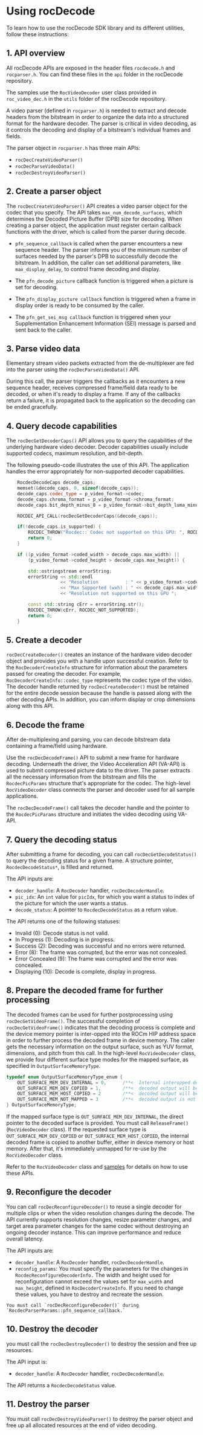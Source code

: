 # Using rocDecode

To learn how to use the rocDecode SDK library and its different utilities, follow these instructions:

## 1. API overview

All rocDecode APIs are exposed in the header files `rocdecode.h` and `rocparser.h`. You can find these
files in the `api` folder in the rocDecode repository.

The samples use the `RocVideoDecoder` user class provided in `roc_video_dec.h` in the `utils` folder of
the rocDecode repository.

A video parser (defined in `rocparser.h`) is needed to extract and decode headers from the bitstream
in order to organize the data into a structured format for the hardware decoder. The parser is
critical in video decoding, as it controls the decoding and display of a bitstream's individual frames
and fields.

The parser object in `rocparser.h` has three main APIs:

* `rocDecCreateVideoParser()`
* `rocDecParseVideoData()`
* `rocDecDestroyVideoParser()`

## 2. Create a parser object

The `rocDecCreateVideoParser()` API creates a video parser object for the codec that you specify. The
API takes `max_num_decode_surfaces`, which determines the Decoded Picture Buffer (DPB) size for
decoding. When creating a parser object, the application must register certain callback functions with
the driver, which is called from the parser during decode.

* `pfn_sequence_callback` is called when the parser encounters a new sequence header. The parser
  informs you of the minimum number of surfaces needed by the parser's DPB to successfully decode
  the bitstream. In addition, the caller can set additional parameters, like `max_display_delay`, to control
  frame decoding and display.

* The `pfn_decode_picture` callback function is triggered when a picture is set for decoding.

* The `pfn_display_picture callback` function is triggered when a frame in display order is ready to be
  consumed by the caller.

* The `pfn_get_sei_msg callback` function is triggered when your Supplementation Enhancement
  Information (SEI) message is parsed and sent back to the caller.

## 3. Parse video data

Elementary stream video packets extracted from the de-multiplexer are fed into the parser using the
`rocDecParseVideoData()` API.

During this call, the parser triggers the callbacks as it encounters a new sequence header, receives
compressed frame/field data ready to be decoded, or when it's ready to display a frame. If any of the
callbacks return a failure, it is propagated back to the application so the decoding can be ended
gracefully.

## 4. Query decode capabilities

The `rocDecGetDecoderCaps()` API allows you to query the capabilities of the underlying hardware
video decoder. Decoder capabilities usually include supported codecs, maximum resolution, and
bit-depth.

The following pseudo-code illustrates the use of this API. The application handles the error
appropriately for non-supported decoder capabilities.

```cpp
    RocdecDecodeCaps decode_caps;
    memset(&decode_caps, 0, sizeof(decode_caps));
    decode_caps.codec_type = p_video_format->codec;
    decode_caps.chroma_format = p_video_format->chroma_format;
    decode_caps.bit_depth_minus_8 = p_video_format->bit_depth_luma_minus8;

    ROCDEC_API_CALL(rocDecGetDecoderCaps(&decode_caps));

    if(!decode_caps.is_supported) {
        ROCDEC_THROW("Rocdec:: Codec not supported on this GPU: ", ROCDEC_NOT_SUPPORTED);
        return 0;
    }

    if ((p_video_format->coded_width > decode_caps.max_width) ||
        (p_video_format->coded_height > decode_caps.max_height)) {

        std::ostringstream errorString;
        errorString << std::endl
                    << "Resolution          : " << p_video_format->coded_width << "x" << p_video_format->coded_height << std::endl
                    << "Max Supported (wxh) : " << decode_caps.max_width << "x" << decode_caps.max_height << std::endl
                    << "Resolution not supported on this GPU ";

        const std::string cErr = errorString.str();
        ROCDEC_THROW(cErr, ROCDEC_NOT_SUPPORTED);
        return 0;
    }
```

## 5. Create a decoder

`rocDecCreateDecoder()` creates an instance of the hardware video decoder object and provides you
with a handle upon successful creation. Refer to the `RocDecoderCreateInfo` structure for information
about the parameters passed for creating the decoder. For example,
`RocDecoderCreateInfo::codec_type` represents the codec type of the video. The decoder handle
returned by `rocDecCreateDecoder()` must be retained for the entire decode session because the
handle is passed along with the other decoding APIs. In addition, you can inform display or crop
dimensions along with this API.

## 6. Decode the frame

After de-multiplexing and parsing, you can decode bitstream data containing a frame/field using
hardware.

Use the `rocDecDecodeFrame()` API to submit a new frame for hardware decoding. Underneath the
driver, the Video Acceleration API (VA-API) is used to submit compressed picture data to the driver.
The parser extracts all the necessary information from the bitstream and fills the `RocdecPicParams`
structure that's appropriate for the codec. The high-level `RocVideoDecoder` class connects the parser
and decoder used for all sample applications.

The `rocDecDecodeFrame()` call takes the decoder handle and the pointer to the `RocdecPicParams`
structure and initiates the video decoding using VA-API.

## 7. Query the decoding status

After submitting a frame for decoding, you can call `rocDecGetDecodeStatus()` to query the decoding
status for a given frame. A structure pointer, `RocdecDecodeStatus*`, is filled and returned.

The API inputs are:

* `decoder_handle`: A `RocDecoder` handler, `rocDecDecoderHandle`.
* `pic_idx`: An `int` value for `picIdx`, for which you want a status to index of the picture for which the user wants a status.
* `decode_status`: A pointer to `RocdecDecodeStatus` as a return value.

The API returns one of the following statuses:

* Invalid (0): Decode status is not valid.
* In Progress (1): Decoding is in progress.
* Success (2): Decoding was successful and no errors were returned.
* Error (8): The frame was corrupted, but the error was not concealed.
* Error Concealed (9): The frame was corrupted and the error was concealed.
* Displaying (10): Decode is complete, display in progress.

## 8. Prepare the decoded frame for further processing

The decoded frames can be used for further postprocessing using `rocDecGetVideoFrame()`. The
successful completion of `rocDecGetVideoFrame()` indicates that the decoding process is complete and
the device memory pointer is inter-opped into the ROCm HIP address space in order to further process
the decoded frame in device memory. The caller gets the necessary information on the output surface,
such as YUV format, dimensions, and pitch from this call. In the high-level `RocVideoDecoder` class, we
provide four different surface type modes for the mapped surface, as specified in
`OutputSurfaceMemoryType`.

```cpp
typedef enum OutputSurfaceMemoryType_enum {
    OUT_SURFACE_MEM_DEV_INTERNAL = 0,      /**<  Internal interopped decoded surface memory **/
    OUT_SURFACE_MEM_DEV_COPIED = 1,        /**<  decoded output will be copied to a separate device memory **/
    OUT_SURFACE_MEM_HOST_COPIED = 2        /**<  decoded output will be copied to a separate host memory **/
    OUT_SURFACE_MEM_NOT_MAPPED = 3         /**<  decoded output is not available (interop won't be used): useful for decode only performance app*/
} OutputSurfaceMemoryType;
```

If the mapped surface type is `OUT_SURFACE_MEM_DEV_INTERNAL`, the direct pointer to the decoded
surface is provided. You must call `ReleaseFrame()` (`RocVideoDecoder` class). If the requested surface
type is `OUT_SURFACE_MEM_DEV_COPIED` or `OUT_SURFACE_MEM_HOST_COPIED`, the internal
decoded frame is copied to another buffer, either in device memory or host memory. After that, it's
immediately unmapped for re-use by the `RocVideoDecoder` class.

Refer to the `RocVideoDecoder` class and
[samples](https://github.com/ROCm/rocDecode/tree/develop/samples) for details on how to use these
APIs.

## 9.  Reconfigure the decoder

You can call `rocDecReconfigureDecoder()` to reuse a single decoder for multiple clips or when the
video resolution changes during the decode. The API currently supports resolution changes, resize
parameter changes, and target area parameter changes for the same codec without destroying an
ongoing decoder instance. This can improve performance and reduce overall latency.

The API inputs are:

* `decoder_handle`: A `RocDecoder` handler, `rocDecDecoderHandle`.
* `reconfig_params`: You must specify the parameters for the changes in
  `RocdecReconfigureDecoderInfo.` The width and height used for reconfiguration cannot exceed the
  values set for `max_width` and `max_height`, defined in `RocDecoderCreateInfo`. If you need to
  change these values, you have to destroy and recreate the session.

```{note}
You must call `rocDecReconfigureDecoder()` during `RocdecParserParams::pfn_sequence_callback.`
```

## 10.  Destroy the decoder

you must call the `rocDecDestroyDecoder()` to destroy the session and free up resources.

The API input is:

* `decoder_handle`: A `RocDecoder` handler, `rocDecDecoderHandle`.

The API returns a `RocdecDecodeStatus` value.

## 11.  Destroy the parser

You must call `rocDecDestroyVideoParser()` to destroy the parser object and free up all allocated
resources at the end of video decoding.

